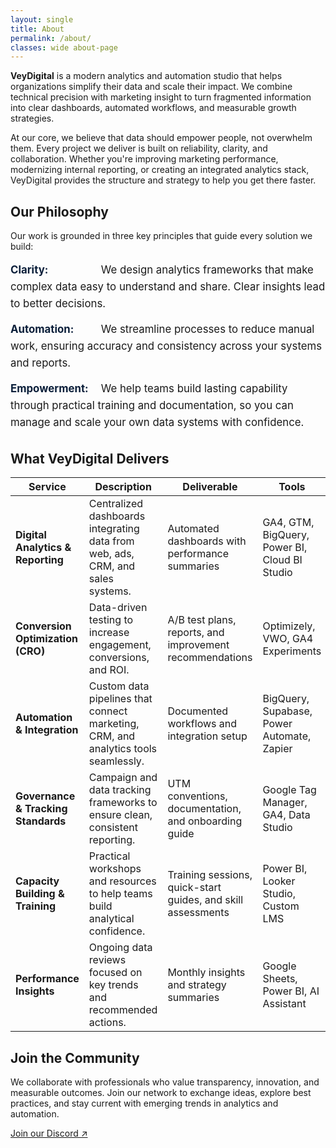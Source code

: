 ```yaml
---
layout: single
title: About
permalink: /about/
classes: wide about-page
---
```


<p><strong>VeyDigital</strong> is a modern analytics and automation studio that helps organizations simplify their data and scale their impact. We combine technical precision with marketing insight to turn fragmented information into clear dashboards, automated workflows, and measurable growth strategies.</p>

<p>At our core, we believe that data should empower people, not overwhelm them. Every project we deliver is built on reliability, clarity, and collaboration. Whether you're improving marketing performance, modernizing internal reporting, or creating an integrated analytics stack, VeyDigital provides the structure and strategy to help you get there faster.</p>

<h2 class="vd-wide-title">Our Philosophy</h2>

<p>Our work is grounded in three key principles that guide every solution we build:</p>

<ul class="vd-values">
  <li><strong>Clarity:</strong> We design analytics frameworks that make complex data easy to understand and share. Clear insights lead to better decisions.</li>
  <li><strong>Automation:</strong> We streamline processes to reduce manual work, ensuring accuracy and consistency across your systems and reports.</li>
  <li><strong>Empowerment:</strong> We help teams build lasting capability through practical training and documentation, so you can manage and scale your own data systems with confidence.</li>
</ul>

<h2 class="vd-wide-title">What VeyDigital Delivers</h2>

<table class="vd-plain vd-delivers-wide">
  <thead>
    <tr>
      <th>Service</th>
      <th>Description</th>
      <th>Deliverable</th>
      <th>Tools</th>
    </tr>
  </thead>
  <tbody>
    <tr>
      <td><strong>Digital Analytics &amp; Reporting</strong></td>
      <td>Centralized dashboards integrating data from web, ads, CRM, and sales systems.</td>
      <td>Automated dashboards with performance summaries</td>
      <td>GA4, GTM, BigQuery, Power BI, Cloud BI Studio</td>
    </tr>
    <tr>
      <td><strong>Conversion Optimization (CRO)</strong></td>
      <td>Data-driven testing to increase engagement, conversions, and ROI.</td>
      <td>A/B test plans, reports, and improvement recommendations</td>
      <td>Optimizely, VWO, GA4 Experiments</td>
    </tr>
    <tr>
      <td><strong>Automation &amp; Integration</strong></td>
      <td>Custom data pipelines that connect marketing, CRM, and analytics tools seamlessly.</td>
      <td>Documented workflows and integration setup</td>
      <td>BigQuery, Supabase, Power Automate, Zapier</td>
    </tr>
    <tr>
      <td><strong>Governance &amp; Tracking Standards</strong></td>
      <td>Campaign and data tracking frameworks to ensure clean, consistent reporting.</td>
      <td>UTM conventions, documentation, and onboarding guide</td>
      <td>Google Tag Manager, GA4, Data Studio</td>
    </tr>
    <tr>
      <td><strong>Capacity Building &amp; Training</strong></td>
      <td>Practical workshops and resources to help teams build analytical confidence.</td>
      <td>Training sessions, quick-start guides, and skill assessments</td>
      <td>Power BI, Looker Studio, Custom LMS</td>
    </tr>
    <tr>
      <td><strong>Performance Insights</strong></td>
      <td>Ongoing data reviews focused on key trends and recommended actions.</td>
      <td>Monthly insights and strategy summaries</td>
      <td>Google Sheets, Power BI, AI Assistant</td>
    </tr>
  </tbody>
</table>

<h2 class="vd-wide-title">Join the Community</h2>
<p>We collaborate with professionals who value transparency, innovation, and measurable outcomes. Join our network to exchange ideas, explore best practices, and stay current with emerging trends in analytics and automation.</p>
<p><a href="https://discord.gg/yourInvite">Join our Discord ↗</a></p>

<style>
/* ---- Page width expansion (scoped to this page) ---- */
.about-page .page__inner_wrap,
.about-page .page__inner-wrap,
.about-page .page__content,
.about-page .vd-plain.vd-delivers-wide {
  max-width: 1200px;
  margin-left: auto;
  margin-right: auto;
}

/* ---- Values list (no boxes) ---- */
.vd-values {
  list-style: none;
  padding: 0;
  margin: 1rem 0 2rem;
}
.vd-values li {
  margin-bottom: 0.9rem;
  line-height: 1.6;
  font-size: 1.05rem;
}
.vd-values strong {
  color: #0b1f3a; /* Deep Tech Blue */
  display: inline-block;
  min-width: 140px;
}

/* ---- Deliverables table polish + readable colors ---- */
.about-page .vd-plain.vd-delivers-wide th,
.about-page .vd-plain.vd-delivers-wide td {
  padding: 0.6rem 0.8rem;
  text-align: left;
  vertical-align: top;
  color: #0b0f14 !important; /* force near-black text */
}
.about-page .vd-plain.vd-delivers-wide th * ,
.about-page .vd-plain.vd-delivers-wide td * {
  color: inherit !important;
}
.about-page .vd-plain.vd-delivers-wide th {
  background: #f4f6fa !important;
  font-weight: 700;
  border-bottom: 2px solid #ddd !important;
}
.about-page .vd-plain.vd-delivers-wide td {
  border-bottom: 1px solid #e6e6e6;
}
.about-page .vd-plain.vd-delivers-wide tr:last-child td {
  border-bottom: none;
}

/* ---- Links (scoped) ---- */
.about-page a {
  color: #1da1ff;
  text-decoration: none;
}
.about-page a:hover {
  text-decoration: underline;
}
</style>
